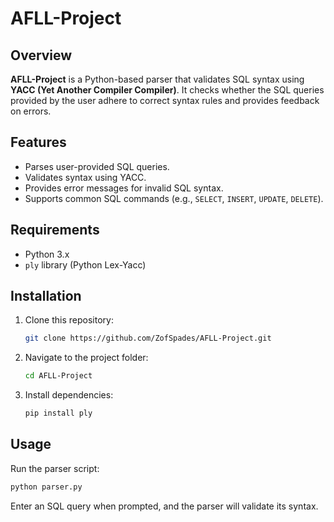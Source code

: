 # AFLL-Project

## Overview  
**AFLL-Project** is a Python-based parser that validates SQL syntax using **YACC (Yet Another Compiler Compiler)**. It checks whether the SQL queries provided by the user adhere to correct syntax rules and provides feedback on errors.  

## Features  
- Parses user-provided SQL queries.  
- Validates syntax using YACC.  
- Provides error messages for invalid SQL syntax.  
- Supports common SQL commands (e.g., `SELECT`, `INSERT`, `UPDATE`, `DELETE`).  

## Requirements  
- Python 3.x  
- `ply` library (Python Lex-Yacc)  

## Installation  
1. Clone this repository:  
   ```bash
   git clone https://github.com/ZofSpades/AFLL-Project.git
   ```  
2. Navigate to the project folder:  
   ```bash
   cd AFLL-Project
   ```  
3. Install dependencies:  
   ```bash
   pip install ply
   ```  

## Usage  
Run the parser script:  
```bash
python parser.py
```  

Enter an SQL query when prompted, and the parser will validate its syntax.

